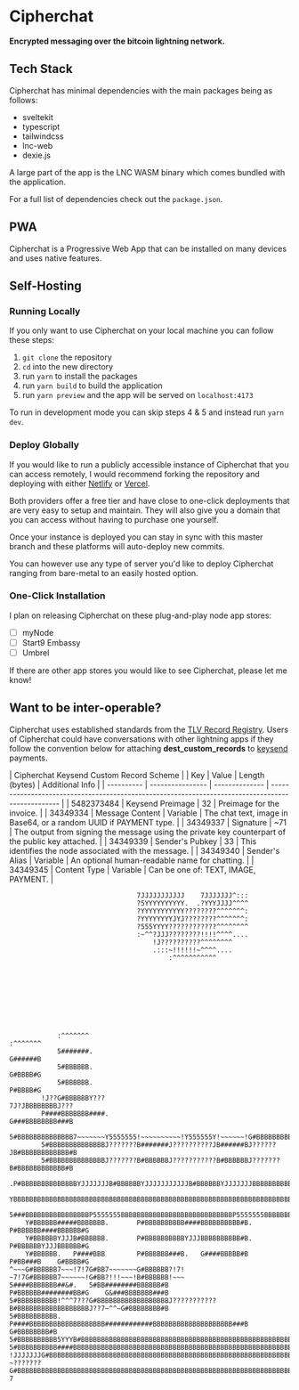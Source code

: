# Cipherchat

**Encrypted messaging over the bitcoin lightning network.**

## Tech Stack

Cipherchat has minimal dependencies with the main packages being as follows:

- sveltekit
- typescript
- tailwindcss
- lnc-web
- dexie.js

A large part of the app is the LNC WASM binary which comes bundled with the application.

For a full list of dependencies check out the `package.json`.

## PWA

Cipherchat is a Progressive Web App that can be installed on many devices and uses native features.

## Self-Hosting

### Running Locally

If you only want to use Cipherchat on your local machine you can follow these steps:

1. `git clone` the repository
2. `cd` into the new directory
3. run `yarn` to install the packages
4. run `yarn build` to build the application
5. run `yarn preview` and the app will be served on `localhost:4173`

To run in development mode you can skip steps 4 & 5 and instead run `yarn dev`.

### Deploy Globally

If you would like to run a publicly accessible instance of Cipherchat that you can access remotely, I would recommend forking the repository and deploying with either [Netlify](https://www.netlify.com/) or [Vercel](https://vercel.com/).

Both providers offer a free tier and have close to one-click deployments that are very easy to setup and maintain. They will also give you a domain that you can access without having to purchase one yourself.

Once your instance is deployed you can stay in sync with this master branch and these platforms will auto-deploy new commits.

You can however use any type of server you'd like to deploy Cipherchat ranging from bare-metal to an easily hosted option.

### One-Click Installation

I plan on releasing Cipherchat on these plug-and-play node app stores:

- [ ] myNode
- [ ] Start9 Embassy
- [ ] Umbrel

If there are other app stores you would like to see Cipherchat, please let me know!

## Want to be inter-operable?

Cipherchat uses established standards from the [TLV Record Registry](https://github.com/satoshisstream/satoshis.stream/blob/main/TLV_registry.md). Users of Cipherchat could have conversations with other lightning apps if they follow the convention below for attaching **dest_custom_records**
to [keysend](https://docs.lightning.engineering/lightning-network-tools/lnd/send-messages-with-keysend) payments.

| Cipherchat Keysend Custom Record Scheme |
| Key | Value | Length (bytes) | Additional Info |
| ---------- | ---------------- | -------------- | ------------------------------------------------------------------------------------------------- |
| 5482373484 | Keysend Preimage | 32 | Preimage for the invoice. |
| 34349334 | Message Content | Variable | The chat text, image in Base64, or a random UUID if PAYMENT type. |
| 34349337 | Signature | ~71 | The output from signing the message using the private key counterpart of the public key attached. |
| 34349339 | Sender's Pubkey | 33 | This identifies the node associated with the message. |
| 34349340 | Sender's Alias | Variable | An optional human-readable name for chatting. |
| 34349345 | Content Type | Variable | Can be one of: TEXT, IMAGE, PAYMENT. |

                                    7JJJJJJJJJJJ    7JJJJJJJ^:::
                                    ?5YYYYYYYYYY.  .?YYYJJJJ^^^^
                                    ?YYYYYYYYYYY????????^^^^^^^:
                                    ?YYYYYYYYJYJ????????^^^^^^^:
                                    ?555YYYY????????????^^^^^^^^
                                    :~^^?JJJ????????!!!!^^^^....
                                        !J??????????^^^^^^^^
                                        .:::~!!!!!!~^^^^....
                                            :^^^^^^^^^^^









                :^^^^^^^                                                    :^^^^^^^
                5#######.                                                   G######B
                5#BBBBBB.                                                   G#BBBB#G
                5#BBBBBB.                                                   P#BBBB#G
            !J??G#BBBBBBY???                                            7J?JBBBBBBBBJ???
            P####BBBBBBB####.                                           G###BBBBBBBB###B
            5#BBBBBBBBBBBBBB7~~~~~~~Y5555555!~~~~~~~~~~!Y555555Y!~~~~~~!G#BBBBBBBBBBBB#B
            5#BBBBBBBBBBBBBBJ???????B#######J??????????JB######BJ??????JB#BBBBBBBBBBBB#B
            5#BBBBBBBBBBBBBBJ???????B#BBBBBBJ???????????B#BBBBBBJ???????B#BBBBBBBBBBBB#B
           .P#BBBBBBBBBBBBBBYJJJJJJJB#BBBBBBYJJJJJJJJJJJB#BBBBBBYJJJJJJJBBBBBBBBBBBBBB#B.
        YBBBBBBBBBBBBBBBBBBBBBBBBBBBBBBBBBBBBBBBBBBBBBBBBBBBBBBBBBBBBBBBBBBBBBBBBBBBBBBBBBBG
        5###BBBBBBBBBBBBBBBBP5555555BBBBBBBBBBBBBBBBBBBBBBBBBBBBP5555555BBBBBBBBBBBBBBBB###B
        Y#BBBBBB#####BBBBBBB.       P#BBBBBBBBBB####BBBBBBBBBB#B.       P#BBBBBB####BBBBBB#G
        Y#BBBBBBYJJJB#BBBBBB.       P#BBBBBBBBBBYJJJBBBBBBBBBB#B.       P#BBBBBBYJJJBBBBBB#G
        Y#BBBBBB.   P####BBB        P#BBBBBB###B.   G####BBBBB#B        P#BB###B    G#BBBB#G
    ^~~~G#BBBBBB7~~~!7!7G#BB7~~~~~~~G#BBBBBB?!7!    ~7!7G#BBBBBB7~~~~~~!G#BB?!!!~~~!B#BBBBBB!~~~
    5####BBBBBBB##&#.   5#BB########BBBBBB#B            P#BBBBBB########BB#G    G&###BBBBBBB###B
    5#BBBBBBBBBB!^^^7???G#BBBBBBBBBBBBBBBBBBJ???????????B#BBBBBBBBBBBBBBBBBBJ??7~^^~G#BBBBBBBB#B
    5#BBBBBBBBBB.   P####BBBBBBBBBBBBBBBBBBB############BBBBBBBBBBBBBBBBBBBB###B    G#BBBBBBBB#B
    5#BBBBBBBBBB5YYYB#BBBBBBBBBBBBBBBBBBBBBBBBBBBBBBBBBBBBBBBBBBBBBBBBBBBBBBBBBBYYYYBBBBBBBBBB#B
    5#BBBBBBBBBB####BBBBBBBBBBBBBBBBBBBBBBBBBBBBBBBBBBBBBBBBBBBBBBBBBBBBBBBBBBBB####BBBBBBBBBBBB
    !JJJJJJJG#BBBBBBBBBBBBBBBBBBBBBBBBBBBBBBBBBBBBBBBBBBBBBBBBBBBBBBBBBBBBBBBBBBBBBBBBBBYJJJJJJ?
    ~???????G#BBBBBBBBBBBBBBBBBBBBBBBBBBBBBBBBBBBBBBBBBBBBBBBBBBBBBBBBBBBBBBBBBBBBBBBBBBJ??????7
